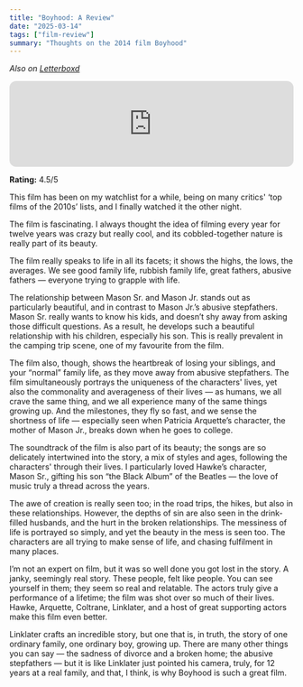 ```yaml
---
title: "Boyhood: A Review"
date: "2025-03-14"
tags: ["film-review"]
summary: "Thoughts on the 2014 film Boyhood"
---
```

*Also on [Letterboxd](https://letterboxd.com/edapm/film/boyhood)*

<iframe title="Deep Blue by Arcade Fire (Spotify)" style="border-radius:12px" src="https://open.spotify.com/embed/track/4OtIszkveMtijHSIp3EP4d?utm_source=generator&theme=0" width="100%" height="152" frameBorder="0" allowfullscreen="" allow="autoplay; clipboard-write; encrypted-media; fullscreen; picture-in-picture" loading="lazy"></iframe>


**Rating:** 4.5/5

This film has been on my watchlist for a while, being on many critics' ‘top films of the 2010s’ lists, and I finally watched it the other night.

The film is fascinating. I always thought the idea of filming every year for twelve years was crazy but really cool, and its cobbled-together nature is really part of its beauty.

The film really speaks to life in all its facets; it shows the highs, the lows, the averages. We see good family life, rubbish family life, great fathers, abusive fathers — everyone trying to grapple with life.

The relationship between Mason Sr. and Mason Jr. stands out as particularly beautiful, and in contrast to Mason Jr.’s abusive stepfathers. Mason Sr. really wants to know his kids, and doesn’t shy away from asking those difficult questions. As a result, he develops such a beautiful relationship with his children, especially his son. This is really prevalent in the camping trip scene, one of my favourite from the film.

The film also, though, shows the heartbreak of losing your siblings, and your “normal” family life, as they move away from abusive stepfathers. The film simultaneously portrays the uniqueness of the characters' lives, yet also the commonality and averageness of their lives — as humans, we all crave the same thing, and we all experience many of the same things growing up. And the milestones, they fly so fast, and we sense the shortness of life — especially seen when Patricia Arquette’s character, the mother of Mason Jr., breaks down when he goes to college.

The soundtrack of the film is also part of its beauty; the songs are so delicately intertwined into the story, a mix of styles and ages, following the characters' through their lives. I particularly loved Hawke’s character, Mason Sr., gifting his son “the Black Album” of the Beatles — the love of music truly a thread across the years.

The awe of creation is really seen too; in the road trips, the hikes, but also in these relationships. However, the depths of sin are also seen in the drink-filled husbands, and the hurt in the broken relationships. The messiness of life is portrayed so simply, and yet the beauty in the mess is seen too. The characters are all trying to make sense of life, and chasing fulfilment in many places.

I’m not an expert on film, but it was so well done you got lost in the story. A janky, seemingly real story. These people, felt like people. You can see yourself in them; they seem so real and relatable. The actors truly give a performance of a lifetime; the film was shot over so much of their lives. Hawke, Arquette, Coltrane, Linklater, and a host of great supporting actors make this film even better.

Linklater crafts an incredible story, but one that is, in truth, the story of one ordinary family, one ordinary boy, growing up. There are many other things you can say — the sadness of divorce and a broken home; the abusive stepfathers — but it is like Linklater just pointed his camera, truly, for 12 years at a real family, and that, I think, is why Boyhood is such a great film.